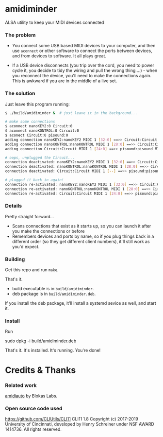 # amidiminder
ALSA utility to keep your MIDI devices connected

### The problem

* You connect some USB based MIDI devices to your computer, and then use `aconnect` or other software to connect the ports between devices, and from devices to software. It all plays great.

* If a USB device disconnects (you trip over the cord, you need to power cycle it, you decide to tidy the wiring and pull the wrong thing....) - when you reconnect the device, you'll need to make the connections again. This is awkward if you are in the middle of a live set.

### The solution

Just leave this program running:

```sh
$ ./build/amidiminder &  # just leave it in the background...

# make some connections
$ aconnect nanoKEY2:0 Circuit:0
$ aconnect nanoKONTROL:0 Circuit:0
$ aconect Circuit:0 pisound:0
adding connection nanoKEY2:nanoKEY2 MIDI 1 [32:0] ==>> Circuit:Circuit MIDI 1 [24:0]
adding connection nanoKONTROL:nanoKONTROL MIDI 1 [28:0] ==>> Circuit:Circuit MIDI 1 [24:0]
adding connection Circuit:Circuit MIDI 1 [24:0] ==>> pisound:pisound MIDI PS-3DJNWEF [20:0]

# oops, unplugged the Circuit...
connection deactivated: nanoKEY2:nanoKEY2 MIDI 1 [32:0] ==>> Circuit:Circuit MIDI 1 [--]
connection deactivated: nanoKONTROL:nanoKONTROL MIDI 1 [28:0] ==>> Circuit:Circuit MIDI 1 [--]
connection deactivated: Circuit:Circuit MIDI 1 [--] ==>> pisound:pisound MIDI PS-3DJNWEF [20:0]

# plugged it back in again!
connection re-activated: nanoKEY2:nanoKEY2 MIDI 1 [32:0] ==>> Circuit:Circuit MIDI 1 [24:0]
connection re-activated: nanoKONTROL:nanoKONTROL MIDI 1 [28:0] ==>> Circuit:Circuit MIDI 1 [24:0]
connection re-activated: Circuit:Circuit MIDI 1 [24:0] ==>> pisound:pisound MIDI PS-3DJNWEF [20:0]
```

### Details

Pretty straight forward...
* Scans connections that exist as it starts up, so you can launch it after you make the connections or before
* Remembers devices and ports by name, so if you plug things back in a different order (so they get different client numbers), it'll still work as you'd expect.

### Building

Get this repo and run `make`.

That's it.

 - build executable is in `build/amidiminder`.
 - deb package is in `build/amidiminder.deb`.

If you install the deb package, it'll install a systemd sevice as well, and start it.

### Install

Run

  sudo dpkg -i build/amidiminder.deb

That's it.
It's installed.
It's running.
You're done!



# Credits & Thanks

### Related work

[amidiauto](https://github.com/BlokasLabs/amidiauto) by Blokas Labs.

### Open source code used

https://github.com/CLIUtils/CLI11
CLI11 1.8 Copyright (c) 2017-2019 University of Cincinnati, developed by Henry
Schreiner under NSF AWARD 1414736. All rights reserved.
